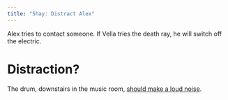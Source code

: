 ```yaml
---
title: "Shay: Distract Alex"
---
```


Alex tries to contact someone. If Vella tries the death ray, he will switch off the electric.

# Distraction?
The drum, downstairs in the music room, [should make a loud noise](060-drum.md).
